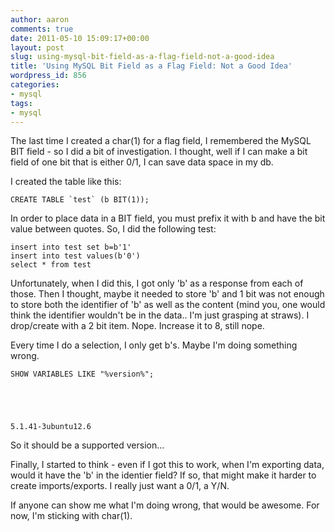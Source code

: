 ```yaml
---
author: aaron
comments: true
date: 2011-05-10 15:09:17+00:00
layout: post
slug: using-mysql-bit-field-as-a-flag-field-not-a-good-idea
title: 'Using MySQL Bit Field as a Flag Field: Not a Good Idea'
wordpress_id: 856
categories:
- mysql
tags:
- mysql
---
```


The last time I created a char(1) for a flag field, I remembered the MySQL BIT field - so I did a bit of investigation.  I thought, well if I can make a bit field of one bit that is either 0/1, I can save data space in my db.

I created the table like this:

    
    
    CREATE TABLE `test` (b BIT(1));
    



In order to place data in a BIT field, you must prefix it with b and have the bit value between quotes.  So, I did the following test:

    
    
    insert into test set b=b'1'
    insert into test values(b'0')
    select * from test
    



Unfortunately, when I did this, I got only 'b' as a response from each of those.  Then I thought, maybe it needed to store 'b' and 1 bit was not enough to store both the identifier of 'b' as well as the content (mind you, one would think the identifier wouldn't be in the data.. I'm just grasping at straws). I drop/create with a 2 bit item.  Nope. Increase it to 8, still nope.

Every time I do a selection, I only get b's.  Maybe I'm doing something wrong.


    
    
    SHOW VARIABLES LIKE "%version%";
    



    
    5.1.41-3ubuntu12.6



So it should be a supported version...

Finally, I started to think - even if I got this to work, when I'm exporting data, would it have the 'b' in the identier field?  If so, that might make it harder to create imports/exports.  I really just want a 0/1,  a Y/N.  

If anyone can show me what I'm doing wrong, that would be awesome.  For now, I'm sticking with char(1).





